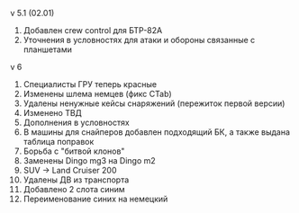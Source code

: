 v 5.1 (02.01)

1. Добавлен crew control для БТР-82А
2. Уточнения в условностях для атаки и обороны связанные с планшетами

v 6

1. Специалисты ГРУ теперь красные
2. Изменены шлема немцев (фикс CTab)
3. Удалены ненужные кейсы снаряжений (пережиток первой версии)
4. Изменено ТВД
5. Дополнения в условностях
6. В машины для снайперов добавлен подходящий БК, а также выдана таблица поправок
7. Борьба с "битвой клонов"
8. Заменены Dingo mg3 на Dingo m2
9. SUV -> Land Cruiser 200
10. Удалены ДВ из транспорта
11. Добавлено 2 слота синим
12. Переименование синих на немецкий
